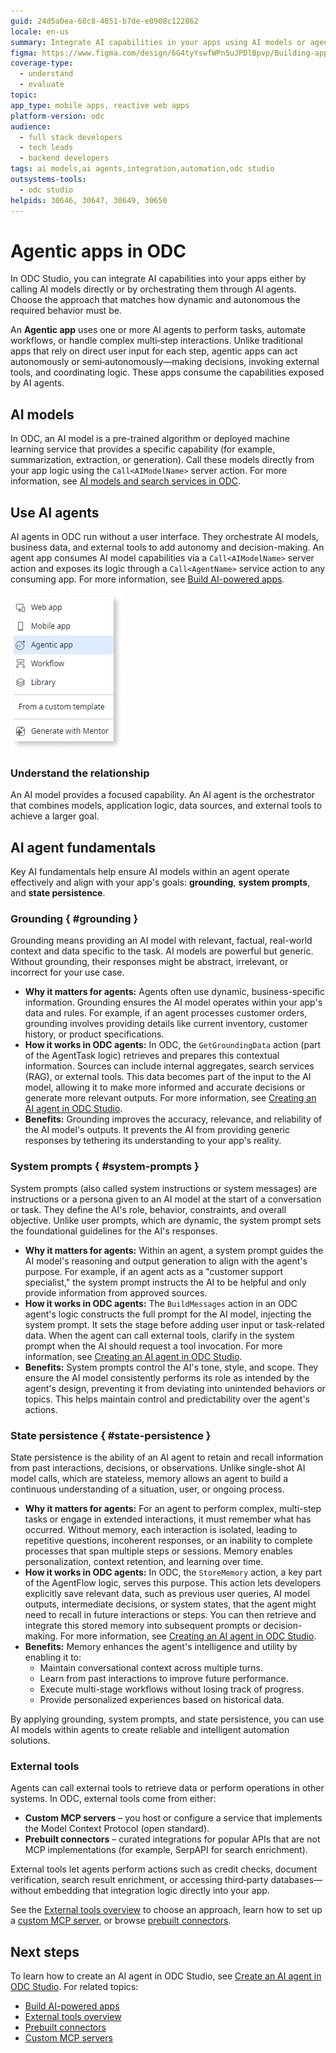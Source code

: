 ```yaml
---
guid: 24d5a0ea-68c8-4851-b7de-e0908c122862
locale: en-us
summary: Integrate AI capabilities in your apps using AI models or agents in OutSystems Developer Cloud (ODC) to build intelligent, autonomous applications.
figma: https://www.figma.com/design/6G4tyYswfWPn5uJPDlBpvp/Building-apps?node-id=7782-132&p=f&t=KL8VHzLPQQ7E5ZHx-0
coverage-type:
  - understand
  - evaluate
topic:
app_type: mobile apps, reactive web apps
platform-version: odc
audience:
  - full stack developers
  - tech leads
  - backend developers
tags: ai models,ai agents,integration,automation,odc studio
outsystems-tools:
  - odc studio
helpids: 30646, 30647, 30649, 30650
---
```


# Agentic apps in ODC

In ODC Studio, you can integrate AI capabilities into your apps either by calling AI models directly or by orchestrating them through AI agents. Choose the approach that matches how dynamic and autonomous the required behavior must be.

An **Agentic app** uses one or more AI agents to perform tasks, automate workflows, or handle complex multi‑step interactions. Unlike traditional apps that rely on direct user input for each step, agentic apps can act autonomously or semi‑autonomously—making decisions, invoking external tools, and coordinating logic. These apps consume the capabilities exposed by AI agents.

## AI models

In ODC, an AI model is a pre-trained algorithm or deployed machine learning service that provides a specific capability (for example, summarization, extraction, or generation). Call these models directly from your app logic using the `Call<AIModelName>` server action. For more information, see [AI models and search services in ODC](ai-models.md).

## Use AI agents

AI agents in ODC run without a user interface. They orchestrate AI models, business data, and external tools to add autonomy and decision-making. An agent app consumes AI model capabilities via a `Call<AIModelName>` server action and exposes its logic through a `Call<AgentName>` service action to any consuming app. For more information, see [Build AI-powered apps](intro.md).

![Dropdown menu in ODC Studio showing options for creating different types of apps, with 'Agentic app' selected.](images/app-dropdown-odcs.png "ODC Studio App Type Selection")

### Understand the relationship

An AI model provides a focused capability. An AI agent is the orchestrator that combines models, application logic, data sources, and external tools to achieve a larger goal.

## AI agent fundamentals

Key AI fundamentals help ensure AI models within an agent operate effectively and align with your app's goals: **grounding**, **system prompts**, and **state persistence**.

### Grounding { #grounding }

Grounding means providing an AI model with relevant, factual, real-world context and data specific to the task. AI models are powerful but generic. Without grounding, their responses might be abstract, irrelevant, or incorrect for your use case.

* **Why it matters for agents:** Agents often use dynamic, business-specific information. Grounding ensures the AI model operates within your app's data and rules. For example, if an agent processes customer orders, grounding involves providing details like current inventory, customer history, or product specifications.
* **How it works in ODC agents:** In ODC, the `GetGroundingData` action (part of the AgentTask logic) retrieves and prepares this contextual information. Sources can include internal aggregates, search services (RAG), or external tools. This data becomes part of the input to the AI model, allowing it to make more informed and accurate decisions or generate more relevant outputs. For more information, see [Creating an AI agent in ODC Studio](create-agent.md).
* **Benefits:** Grounding improves the accuracy, relevance, and reliability of the AI model's outputs. It prevents the AI from providing generic responses by tethering its understanding to your app's reality.

### System prompts { #system-prompts }

System prompts (also called system instructions or system messages) are instructions or a persona given to an AI model at the start of a conversation or task. They define the AI's role, behavior, constraints, and overall objective. Unlike user prompts, which are dynamic, the system prompt sets the foundational guidelines for the AI's responses.

* **Why it matters for agents:** Within an agent, a system prompt guides the AI model's reasoning and output generation to align with the agent's purpose. For example, if an agent acts as a "customer support specialist," the system prompt instructs the AI to be helpful and only provide information from approved sources.
* **How it works in ODC agents:** The `BuildMessages` action in an ODC agent's logic constructs the full prompt for the AI model, injecting the system prompt. It sets the stage before adding user input or task-related data. When the agent can call external tools, clarify in the system prompt when the AI should request a tool invocation. For more information, see [Creating an AI agent in ODC Studio](create-agent.md).
* **Benefits:** System prompts control the AI's tone, style, and scope. They ensure the AI model consistently performs its role as intended by the agent's design, preventing it from deviating into unintended behaviors or topics. This helps maintain control and predictability over the agent's actions.

### State persistence { #state-persistence }

State persistence is the ability of an AI agent to retain and recall information from past interactions, decisions, or observations. Unlike single-shot AI model calls, which are stateless, memory allows an agent to build a continuous understanding of a situation, user, or ongoing process.

* **Why it matters for agents:** For an agent to perform complex, multi-step tasks or engage in extended interactions, it must remember what has occurred. Without memory, each interaction is isolated, leading to repetitive questions, incoherent responses, or an inability to complete processes that span multiple steps or sessions. Memory enables personalization, context retention, and learning over time.
* **How it works in ODC agents:** In ODC, the `StoreMemory` action, a key part of the AgentFlow logic, serves this purpose. This action lets developers explicitly save relevant data, such as previous user queries, AI model outputs, intermediate decisions, or system states, that the agent might need to recall in future interactions or steps. You can then retrieve and integrate this stored memory into subsequent prompts or decision-making. For more information, see [Creating an AI agent in ODC Studio](create-agent.md).
* **Benefits:** Memory enhances the agent's intelligence and utility by enabling it to:
    * Maintain conversational context across multiple turns.
    * Learn from past interactions to improve future performance.
    * Execute multi-stage workflows without losing track of progress.
    * Provide personalized experiences based on historical data.

By applying grounding, system prompts, and state persistence, you can use AI models within agents to create reliable and intelligent automation solutions.

### External tools

Agents can call external tools to retrieve data or perform operations in other systems. In ODC, external tools come from either:

* **Custom MCP servers** – you host or configure a service that implements the Model Context Protocol (open standard).  
* **Prebuilt connectors** – curated integrations for popular APIs that are not MCP implementations (for example, SerpAPI for search enrichment).

External tools let agents perform actions such as credit checks, document verification, search result enrichment, or accessing third‑party databases—without embedding that integration logic directly into your app.

See the [External tools overview](tools/intro.md) to choose an approach, learn how to set up a [custom MCP server](tools/mcp-connectors.md), or browse [prebuilt connectors](tools/prebuilt-connectors.md).

## Next steps

To learn how to create an AI agent in ODC Studio, see [Create an AI agent in ODC Studio](create-agent.md). For related topics:

* [Build AI-powered apps](intro.md)
* [External tools overview](tools/intro.md)
* [Prebuilt connectors](tools/prebuilt-connectors.md)
* [Custom MCP servers](tools/mcp-connectors.md)
